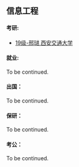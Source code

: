 ## 信息工程

#### 考研:

- [19级-邢琎 西安交通大学](grad-application/通信与信息工程学院/信息工程/[CN]-19-Xingjin.md)

#### 就业:

To be continued.

#### 出国：

To be continued.

#### 保研：

To be continued.

#### 考公：

To be continued.
